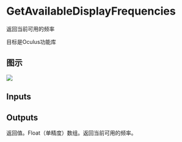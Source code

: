 # GetAvailableDisplayFrequencies

返回当前可用的频率

目标是Oculus功能库

## 图示

![]($-20221218-20145967.png)

## Inputs

## Outputs

返回值。Float（单精度）数组。返回当前可用的频率。
